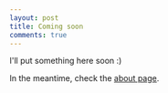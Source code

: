 ```yaml
---
layout: post
title: Coming soon
comments: true
---
```


I'll put something here soon :)

In the meantime, check the [about page](./about).
